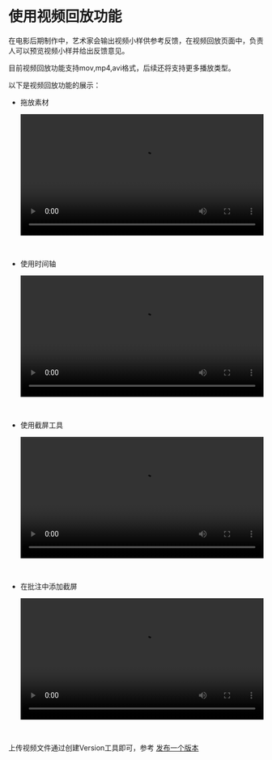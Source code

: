 # 使用视频回放功能

在电影后期制作中，艺术家会输出视频小样供参考反馈，在视频回放页面中，负责人可以预览视频小样并给出反馈意见。

目前视频回放功能支持mov,mp4,avi格式，后续还将支持更多播放类型。

以下是视频回放功能的展示：

-   拖放素材

    <video width=480 controls="">
    <source src="images/reviewer/1.mp4"></source>
    </video>
<br />

-   使用时间轴

    <video width=480 controls="">
    <source src="images/reviewer/2.mp4"></source>
    </video>
<br />

-   使用截屏工具

    <video width=480 controls="">
    <source src="images/reviewer/3.mp4"></source>
    </video>
<br />

-   在批注中添加截屏

    <video width=480 controls="">
    <source src="images/reviewer/4.mp4"></source>
    </video>

<br />

上传视频文件通过创建Version工具即可，参考 [发布一个版本](VERSION.md)